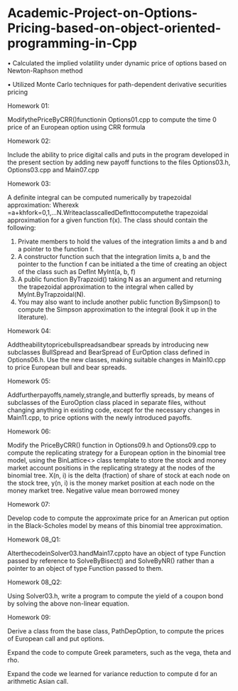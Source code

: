 # Academic-Project-on-Options-Pricing-based-on-object-oriented-programming-in-Cpp

• Calculated the implied volatility under dynamic price of options based on Newton-Raphson method

• Utilized Monte Carlo techniques for path-dependent derivative securities pricing

Homework 01:

ModifythePriceByCRR()functionin Options01.cpp to compute the time 0 price of an European option using CRR formula

Homework 02:

Include the ability to price digital calls and puts in the program developed in the present section by adding new payoff functions to the files Options03.h, Options03.cpp and Main07.cpp

Homework 03:

A definite integral can be computed numerically by trapezoidal approximation:
Wherexk =a+khfork=0,1,...N.WriteaclasscalledDefInttocomputethe trapezoidal approximation for a given function f(x). The class should contain the following:
1) Private members to hold the values of the integration limits a and b and a pointer
to the function f.
2) A constructor function such that the integration limits a, b and the pointer to the
function f can be initiated a the time of creating an object of the class such as
DefInt MyInt(a, b, f)
3) A public function ByTrapzoid() taking N as an argument and returning the
trapezoidal approximation to the integral when called by MyInt.ByTrapzoidal(N).
4) You may also want to include another public function BySimpson() to compute
the Simpson approximation to the integral (look it up in the literature).

Homework 04:

Addtheabilitytopricebullspreadsandbear spreads by introducing new subclasses BullSpread and BearSpread of EurOption class defined in Options06.h. Use the new classes, making suitable changes in Main10.cpp to price European bull and bear spreads.

Homework 05:

Addfurtherpayoffs,namely,strangle,and butterfly spreads, by means of subclasses of the EuroOption class placed in separate files, without changing anything in existing code, except for the necessary changes in Main11.cpp, to price options with the newly introduced payoffs.

Homework 06:

Modify the PriceByCRR() function in Options09.h and Options09.cpp to compute the replicating strategy for a European option in the binomial tree model, using the BinLattice<> class template to store the stock and money market account positions in the replicating strategy at the nodes of the binomial tree. X(n, i) is the delta (fraction) of share of stock at each node on the stock tree, y(n, i) is the money market position at each node on the money market tree. Negative value mean borrowed money

Homework 07:

Develop code to compute the approximate price for an American put option in the Black-Scholes model by means of this binomial tree approximation.

Homework 08_Q1:

AlterthecodeinSolver03.handMain17.cppto have an object of type Function passed by reference to SolveByBisect() and SolveByNR() rather than a pointer to an object of type Function passed to them.

Homework 08_Q2:

Using Solver03.h, write a program to compute the yield of a coupon bond by solving the above non-linear equation.

Homework 09:

Derive a class from the base class, PathDepOption, to compute the prices of European call and put options.

Expand the code to compute Greek parameters, such as the vega, theta and rho.

Expand the code we learned for variance reduction to compute d for an arithmetic Asian call. 
